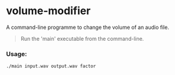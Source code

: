 # volume-modifier
A command-line programme to change the volume of an audio file.
> Run the 'main' executable from the command-line.
### Usage:
```
./main input.wav output.wav factor
```
